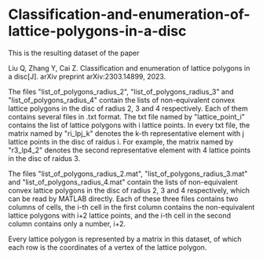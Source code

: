 # Classification-and-enumeration-of-lattice-polygons-in-a-disc
This is the resulting dataset of the paper 

Liu Q, Zhang Y, Cai Z. Classification and enumeration of lattice polygons in a disc[J]. arXiv preprint arXiv:2303.14899, 2023.

The files "list_of_polygons_radius_2", "list_of_polygons_radius_3" and "list_of_polygons_radius_4" contain the lists of non-equivalent convex lattice polygons in the disc of radius 2, 3 and 4 respectively. Each of them contains several files in .txt format. The txt file named by "lattice_point_i" contains the list of lattice polygons with i lattice points. In every txt file, the matrix named by "ri_lpj_k" denotes the k-th representative element with j lattice points in the disc of raidus i. For example, the matrix named by "r3_lp4_2" denotes the second representative element with 4 lattice points in the disc of raidus 3.

The files "list_of_polygons_radius_2.mat", "list_of_polygons_radius_3.mat" and "list_of_polygons_radius_4.mat" contain the lists of non-equivalent convex lattice polygons in the disc of radius 2, 3 and 4 respectively, which can be read by MATLAB directly. Each of these three files contains two columns of cells, the i-th cell in the first column contains the non-equivalent lattice polygons with i+2 lattice points, and the i-th cell in the second column contains only a number, i+2.

Every lattice polygon is represented by a matrix in this dataset, of which each row is the coordinates of a vertex of the lattice polygon.
